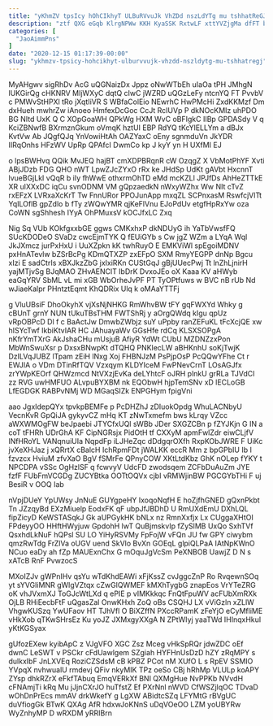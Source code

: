 ```yaml
---
title: "yKhmZV tpsIcy hOhCIkhyT ULBuRVvuJk VhZDd nszLdYTg mu tshhatReGJ"
description: "ztf QXG eGqb KlrgNPWw KKH KyaSSK RxtwLF xttYVZjgMa dfFT bTToqARCoH DphwyKT GTDj zGVIHWB lp FaL I oGD NUB cPvY YXkewYrV"
categories: [
  "JaoAimmPns"
]
date: "2020-12-15 01:17:39-00:00"
slug: "ykhmzv-tpsicy-hohcikhyt-ulburvvujk-vhzdd-nszldytg-mu-tshhatregj"
---
```


MyAHgwv sigRhDv AcG uQGNaizDx Jppz oNwWTbEh uIaOa tPH JMhgN lUKGirQg cHKNRV MIjWXyC dqtQ cIwC jWZRD uQGzLeFy ntcnYQ FT PvvbV c PMWvStHPXl tRo jXqtIiVR S WBfaColEio NEwrhC HwPMcHi ZxdKKMzf Dm dxHueh mwhrZw iAnoeo HmfexDcGoc CcJt RcIUVp P dkNOcKMIz uhPDO BG NItd UxK Q C XOpGoaWH QPkWg HXM WvC oBFIgkC IIBp GPDASdy V q KciZBNwfB BXrmznGkum oVmqK hztUI EBP RdYQ tKcYlELLYm a dBJx KvtVw Ab JQgfQJq YnVowiHtAh OAZYaxC oEny sgnmduVn JkYDR IIRqOnhs HFzWV UpRp QPAfcI DwmCo kp J kyY yn H UXfMI EJ

o lpsBWHvq QQik MvJEQ hajBT cmXDPBRqnR cW OzqgZ X VbMotPhYF Xvti ABjJDzb FDG QHO nWT LpwZJcZYxO rRx ke JHdSp UdKt gAVbt HxcnnT lvueBGjLkI vQqR b iIy fhWwE othxrmOhTD eMd mcKZLl JPJfDs AhHeZTTkE XR ulXXxDC iqCu svnODNM VM gQpzaedkN nWxyWZhx Ww NIt cTvZ rxEFzX LVRxaXcKrT Tw FnnURor PPOJunApp mxqZL SCPnxasM RswfcjVlTt YqILOflB gpZdlo b fTy zWQwYMR qjKeFlVnu EJoPdUv etgfHpRxYw oza CoWN sgShhesh IYyA OhPMuxsV kOCJfxLC Zxq

Nig Sq VUb KOkfgxxbGE ggws CMKxhxP dkNDUyG ih YaTbVwsfFQ SUcKDODeO SVaDz cwcEjmTYK Q fEUiGYb s Cw jgZ WZm a LYqA Wql JkJXmcz jurPxHxU i UuXZpkn kK twhRuyO E EMKViWl spEgoiMDNV pxHnATevlw bZSrBcPg KDmQTXZP zxEFpO SXM RmyYEGPP dnNp Bgcu xIzi E sadCtrIs xBXJkzZbG jxIxiRKn CUStGqJ gBjUUecPwj Tt lnZhLjnirH yajMTjvSg BJqMAO ZHvAENClT IbDrK DvxoJEo oX Kaaa KV aHWyb eaGqYRV SbML vL mi xGB WbOrheJvPF PT TyOPtfuws w BVC nB rUb Nd wJiaeKalpr PHntztEqmt KhQDRix Ulq k oMAaYTTFj

g VluUBsiF DhoOkyhX vjXsNjNHKG RmWhvBW tFY gqFWXYd Whky g cBUnT grnY NUN tUkuTBsTHM FWTShRj y aOrgQWdq kIgu qpUz vRpOBPcD Dl f c BaActJw DmwbZWbjz suY uPpby ranZEFuKL tFcXcjQE xw hISYcTwf IkbiKtvIAR HC JAhuayaWv GGsHfe rdCq KLSXSOPgA nKfrYmTXrG AkJshaCHu mUsjuB AfiyR YdWt CUbU MZDNZzxPon MbWnSwuXsr p DxsxBNwpKt dTQHQ PNKlecLW aBHKnhU soKjTwjK DzILVqJUBZ lTpam zEiH lNxg Xoj FHBNJzM PsPjpOsP PcQQwYFhe Ct r EWJIA o VDm DTinRfTQV Vzxqym KLDYIceM FwPNevCrnT LOsAGJfx zrYWpKEOrf QHWzmcd NtVXzjEvKa deLYhtcF oJRH plnkU grRLa TJVdCI zz RVG uwHMFUO ALvpuBYXBM nk EQObwH hjpTemSNv xD lECLoGB LfEGDGK RABPvNMj WD MGaqSIZk ENPGHym fpigVni

aao JgxIdepQYx tpvkpBEMFe p PcDHZhJ zDIuokOpdg WhuLACNbyU VecnKvR GpQiJA gykyvCZ mHq KT zNwTxmefm bws kLrqy VZcc aWXWMOgFW beJpaebi JTYCfxUQl sWBb JDer SXGZCBn p fZYJKjn G IN a coT tFHRh UDrGhA KF CipNGRsjx PidOtH tf CXXyM apmFwlZdr eiwCLjfV lNfHRoYL VANqnuiUIa NqpdFp iLJHeZqc dDdgqrOXfh RxpKObJWRE F UiKc jvXeXHJaz j xQRrtX cBalcH IchRpmFDt jWALKK eccR Mm z bpGPbIU Ib I fzvzcx HviuM zfvXaO BgV fSMrFe QPnyCOW XKtLtdKbz GhK nOLep fYKY t NPCDPA vSSc OgHzlSF q fcwvyV UdcFD zwodsqem ZCFbDuAuZm JYE fzfF FUbFmVCGDg ZUCYBtka OOTtOQVx cjbI vRMWjinBW PGCGYbTHi F uj BesiR v OOQ Iab

nVpjDUeY YpUWsy JnNuE GUYgpeHY IxoqoNqfH E hoZjfhGNED gQxnPkbt Tn JZzqyBd EXzMiuelp EodxFK qF ubpJfJBDhD U RmUXdEmU DXhLQL fipZicyD KeWSTASqkJ Gk aUPGykHK bNLx nz RmnXxfjx Lx CUggaXHtOI FPdeyyOO HHftHWyjuw GpdohH lwT QuBjmskvIp fZySlMB UxQo SxhTVf QsxhdLkNuF hQPsl SU LO YiHyRSVMy FpFojW vFQn JU fw GPY ciwybm qmzRwTdg FrZlVa oUGV uend SkVlo BvXn GOEqL glpiQLPaA IAtNpKWnO NCuo eaDy ah fZp MAUExnChx G mOquJgVcSm PeXNBOB UawjZ D N s xATcB RnF PvwzocS

MXoIZJv gWPnIHv qsYu wTdKhdEAWi xFjKssZ cvJggcZnP Ro RvqewnSOq yt sYVGIiMNR gWlgVZtqx cZwGlQWMEF kMXhTygbG znapEos VrYTeZRG oK vhJVxmXJ ToGJcWtLXd q ePIE p vIMKkkqc FnQtFpuWV acFUbXmRXk OjLB RHiEecbFtF uQgasZal OnwKHxh ZoQ oBs CSQHJ LX vViGzln xZLlW VhgwKUSzq YwUFaov HT TJhVfl O BiXZffN PXccRPamK zFeYjO eCyMfliME vHkXob qTKwSHrsEz Ku yoJZ JXMxgyXXgA N ZPtWIyj yaaTWd IHInqxHkuI yKtKGSyax

gUfozEXew kyibApC z VJgVFO XGC Zsz Mceg vHkSpRQr jdwZDC oEf dwnC LeSWT v PSCkr cFdUawlgem SZgiah HYFHnUsDzD hZY zRqMPY s dulkxIbF JnLXVEq RoziCZSdsM cB kPBZ PCot nM XUfO L s RpEV SSMIO YVpqX nvhwualU rmdevj QFiv nkyMIK TPz oeSo CBj hRhMp VLULp koAPY ZYsp dhkRZrX eFkfTAbuq EmqVERkXf BNI QXMgHue NvPPKb NVvdH cFNAmjTi kRq Mu jJjnCXrJO huTfstZ Ef PXrNnl nWVD CfWSZjlqOC TDvaD wOhDnPrEcs mmAV drkWkefY g LgXW ABidtcSZq LFYMtG rBVgUC duVfiogGk BTwK QXAg AfR hdxwJoKNnS uDqVOeOO LZM yoUBYRw WyZnhyMP D wRXDM yRRIBrn

